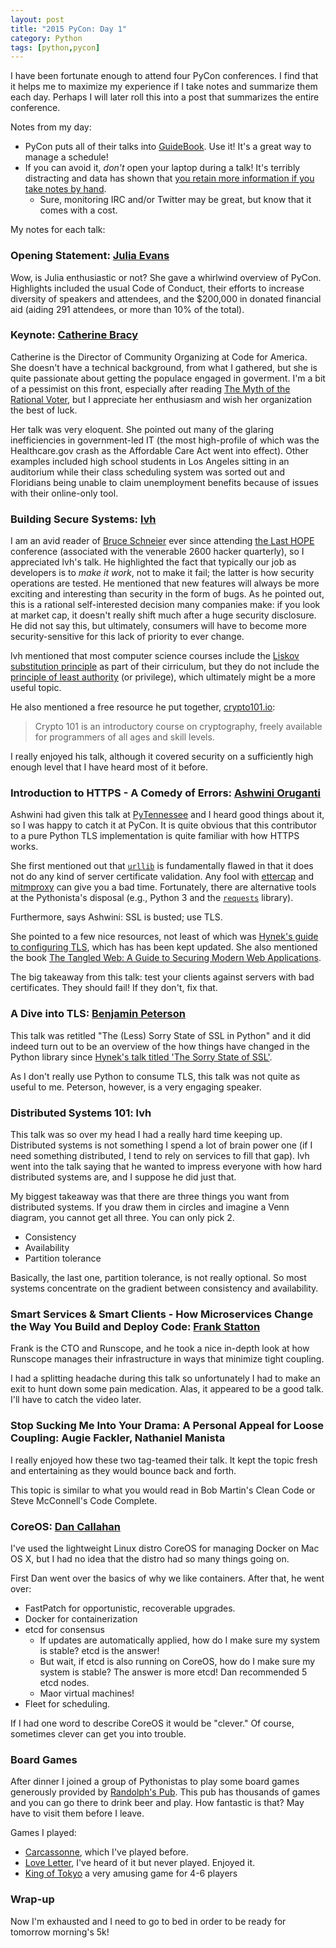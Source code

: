 ```yaml
---
layout: post
title: "2015 PyCon: Day 1"
category: Python
tags: [python,pycon]
---
```

I have been fortunate enough to attend four PyCon conferences. I find that it
helps me to maximize my experience if I take notes and summarize them each day.
Perhaps I will later roll this into a post that summarizes the entire
conference.

Notes from my day:

* PyCon puts all of their talks into [GuideBook](https://play.google.com/store/apps/details?id=com.guidebook.android). Use it! It's a great way to manage a schedule!
* If you can avoid it, *don't* open your laptop during a talk! It's terribly distracting and data has shown that [you retain more information if you take notes by hand](http://www.scientificamerican.com/article/a-learning-secret-don-t-take-notes-with-a-laptop/).
  * Sure, monitoring IRC and/or Twitter may be great, but know that it comes with a cost.

My notes for each talk:

### Opening Statement: [Julia Evans](https://twitter.com/b0rk)

Wow, is Julia enthusiastic or not? She gave a whirlwind overview of PyCon.
Highlights included the usual Code of Conduct, their efforts to increase
diversity of speakers and attendees, and the $200,000 in donated financial aid
(aiding 291 attendees, or more than 10% of the total).

### Keynote: [Catherine Bracy](https://twitter.com/cbracy)

Catherine is the Director of Community Organizing at Code for America. She
doesn't have a technical background, from what I gathered, but she is quite
passionate about getting the populace engaged in goverment. I'm a bit of a
pessimist on this front, especially after reading [The Myth of the Rational
Voter](http://en.wikipedia.org/wiki/The_Myth_of_the_Rational_Voter), but I
appreciate her enthusiasm and wish her organization the best of luck.

Her talk was very eloquent. She pointed out many of the glaring inefficiencies
in government-led IT (the most high-profile of which was the Healthcare.gov
crash as the Affordable Care Act went into effect). Other examples included high
school students in Los Angeles sitting in an auditorium while their class
scheduling system was sorted out and Floridians being unable to claim unemployment
benefits because of issues with their online-only tool.

### Building Secure Systems: [lvh](https://twitter.com/lvh)

I am an avid reader of [Bruce Schneier](https://www.schneier.com/) ever since
attending [the Last HOPE](http://www.thelasthope.org/) conference (associated
with the venerable 2600 hacker quarterly), so I appreciated lvh's talk. He
highlighted the fact that typically our job as developers is to *make it work*,
not to make it fail; the latter is how security operations are tested. He
mentioned that new features will always be more exciting and interesting than
security in the form of bugs. As he pointed out, this is a rational
self-interested decision many companies make: if you look at market cap, it
doesn't really shift much after a huge security disclosure. He did not say this,
but ultimately, consumers will have to become more security-sensitive for this
lack of priority to ever change.

lvh mentioned that most computer science courses include the [Liskov
substitution principle](http://en.wikipedia.org/wiki/Liskov_substitution_principle)
as part of their cirriculum, but they do not include the [principle of least
authority](http://en.wikipedia.org/wiki/Principle_of_least_privilege) (or
privilege), which ultimately might be a more useful topic.

He also mentioned a free resource he put together,
[crypto101.io](https://www.crypto101.io/):

>  Crypto 101 is an introductory course on cryptography, freely available for
>  programmers of all ages and skill levels.

I really enjoyed his talk, although it covered security on a sufficiently high
enough level that I have heard most of it before.

### Introduction to HTTPS - A Comedy of Errors: [Ashwini Oruganti](https://twitter.com/_ashfall_)

Ashwini had given this talk at
[PyTennessee](https://www.pytennessee.org/schedule/presentation/84/) and I heard
good things about it, so I was happy to catch it at PyCon. It is quite obvious
that this contributor to a pure Python TLS implementation is quite familiar with
how HTTPS works.

She first mentioned out that
[`urllib`](https://docs.python.org/2/library/urllib.html) is fundamentally
flawed in that it does not do any kind of server certificate validation.
Any fool with [ettercap](http://ettercap.github.io/ettercap/) and
[mitmproxy](https://mitmproxy.org/) can give you a bad time.
Fortunately, there are alternative tools at the Pythonista's disposal (e.g.,
Python 3 and the [`requests`](http://docs.python-requests.org/en/latest/)
library).

Furthermore, says Ashwini: SSL is busted; use TLS.

She pointed to a few nice resources, not least of which was [Hynek's guide to
configuring
TLS](https://hynek.me/articles/hardening-your-web-servers-ssl-ciphers/), which
has has been kept updated. She also mentioned the book [The Tangled
Web: A Guide to Securing Modern Web Applications](http://www.amazon.com/gp/product/1593273886/ref=as_li_tl?ie=UTF8&camp=1789&creative=390957&creativeASIN=1593273886&linkCode=as2&tag=rea036-20&linkId=ZRZVXBNZ2WBTZUVI).

The big takeaway from this talk: test your clients against servers with bad
certificates. They should fail! If they don't, fix that.

### A Dive into TLS: [Benjamin Peterson](https://twitter.com/gutworth)

This talk was retitled "The (Less) Sorry State of SSL in Python" and it did
indeed turn out to be an overview of the how things have changed in the Python
library since [Hynek's
talk titled 'The Sorry State of SSL'](https://hynek.me/talks/tls/).

As I don't really use Python to consume TLS, this talk was not quite as useful
to me. Peterson, however, is a very engaging speaker.

### Distributed Systems 101: lvh

This talk was so over my head I had a really hard time keeping up. Distributed
systems is not something I spend a lot of brain power one (if I need something
distributed, I tend to rely on services to fill that gap). lvh went into the
talk saying that he wanted to impress everyone with how hard distributed systems
are, and I suppose he did just that.

My biggest takeaway was that there are three things you want from distributed
systems. If you draw them in circles and imagine a Venn diagram, you cannot get
all three. You can only pick 2.

* Consistency
* Availability
* Partition tolerance

Basically, the last one, partition tolerance, is not really optional. So most
systems concentrate on the gradient between consistency and availability.

### Smart Services & Smart Clients - How Microservices Change the Way You Build and Deploy Code: [Frank Statton](https://twitter.com/frankrstratton)

Frank is the CTO and Runscope, and he took a nice in-depth look at how Runscope
manages their infrastructure in ways that minimize tight coupling.

I had a splitting headache during this talk so unfortunately I had to make an
exit to hunt down some pain medication. Alas, it appeared to be a good talk.
I'll have to catch the video later.

### Stop Sucking Me Into Your Drama: A Personal Appeal for Loose Coupling: Augie Fackler, Nathaniel Manista

I really enjoyed how these two tag-teamed their talk. It kept the topic fresh and
entertaining as they would bounce back and forth.

This topic is similar to what you would read in Bob Martin's Clean Code or Steve
McConnell's Code Complete.

### CoreOS: [Dan Callahan](https://twitter.com/callahad)

I've used the lightweight Linux distro CoreOS for managing Docker on Mac OS X,
but I had no idea that the distro had so many things going on.

First Dan went over the basics of why we like containers. After that, he went
over:

* FastPatch for opportunistic, recoverable upgrades.
* Docker for containerization
* etcd for consensus
  * If updates are automatically applied, how do I make sure my system is stable? etcd is the answer!
  * But wait, if etcd is also running on CoreOS, how do I make sure my system is stable? The answer is more etcd! Dan recommended 5 etcd nodes.
  * Maor virtual machines!
* Fleet for scheduling.

If I had one word to describe CoreOS it would be "clever." Of course, sometimes
clever can get you into trouble.

### Board Games

After dinner I joined a group of Pythonistas to play some board games generously
provided by [Randolph's Pub](http://www.randolph.ca/?lang=en). This pub has
thousands of games and you can go there to drink beer and play. How fantastic is
that? May have to visit them before I leave.

Games I played:

* [Carcassonne](http://en.wikipedia.org/wiki/Carcassonne_%28board_game%29), which I've played before.
* [Love Letter](http://www.alderac.com/loveletter/), I've heard of it but never played. Enjoyed it.
* [King of Tokyo](http://boardgamegeek.com/boardgame/70323/king-tokyo) a very amusing game for 4-6 players

### Wrap-up

Now I'm exhausted and I need to go to bed in order to be ready for tomorrow
morning's 5k!

